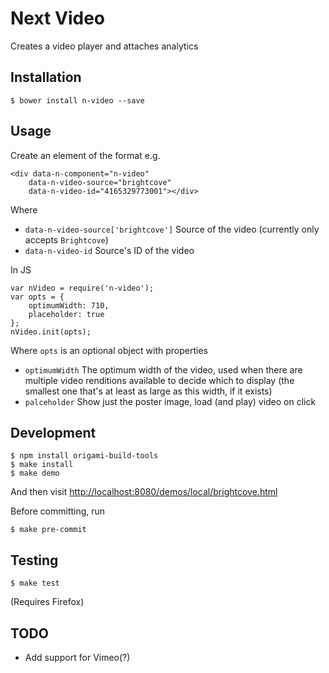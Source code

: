 # Next Video

Creates a video player and attaches analytics

## Installation

    $ bower install n-video --save

## Usage

Create an element of the format e.g.

    <div data-n-component="n-video"
        data-n-video-source="brightcove"
        data-n-video-id="4165329773001"></div>

Where

 * `data-n-video-source['brightcove']` Source of the video (currently only accepts `Brightcove`)
 * `data-n-video-id` Source's ID of the video

In JS

    var nVideo = require('n-video');
    var opts = {
        optimumWidth: 710,
        placeholder: true
    };
    nVideo.init(opts);

Where `opts` is an optional object with properties

 * `optimumWidth` The optimum width of the video, used when there are multiple video renditions available to decide which to display (the smallest one that's at least as large as this width, if it exists)
 * `palceholder` Show just the poster image, load (and play) video on click

## Development

    $ npm install origami-build-tools
    $ make install
    $ make demo

And then visit [http://localhost:8080/demos/local/brightcove.html]()

Before committing, run

    $ make pre-commit

## Testing

    $ make test

(Requires Firefox)

## TODO

 * Add support for Vimeo(?)
